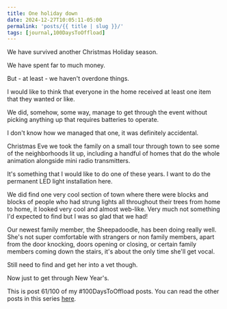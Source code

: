 ```yaml
---
title: One holiday down
date: 2024-12-27T10:05:11-05:00
permalink: 'posts/{{ title | slug }}/'
tags: [journal,100DaysToOffload]
---
```

We have survived another Christmas Holiday season. 

We have spent far to much money. 

But - at least - we haven't overdone things. 

I would like to think that everyone in the home received at least one item that they wanted or like. 

We did, somehow, some way, manage to get through the event without picking anything up that requires batteries to operate. 

I don't know how we managed that one, it was definitely accidental. 

Christmas Eve we took the family on a small tour through town to see some of the neighborhoods lit up, including a handful of homes that do the whole animation alongside mini radio transmitters. 

It's something that I would like to do one of these years. I want to do the permanent LED light installation here. 

We did find one very cool section of town where there were blocks and blocks of people who had strung lights all throughout their trees from home to home, it looked very cool and almost web-like. Very much not something I'd expected to find but I was so glad that we had!

Our newest family member, the Sheepadoodle, has been doing really well. She's not super comfortable with strangers or non family members, apart from the door knocking, doors opening or closing, or certain family members coming down the stairs, it's about the only time she'll get vocal.

Still need to find and get her into a vet though. 

Now just to get through New Year's.

This is post 61/100 of my #100DaysToOffload posts. You can read the other posts in this series [here](/tags/100daystooffload).